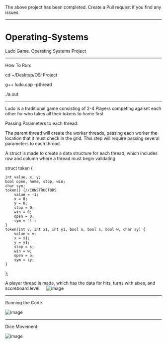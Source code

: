 The above project has been completed. Create a Pull request if you find any issues

***********************************************************************************************************************************

# Operating-Systems
Ludo Game. Operating Systems Project
 
 ***********************************************************************************************************************************
 How To Run:
 
 cd ~/Desktop/OS-Project
 
g++ ludo.cpp -pthread
 
 ./a.out
 
 ************************************************************************************************************************************
 
 
 Ludo is a traditional game consisting of 2-4 Players competing agaisnt each other for who takes all their tokens to home first
 
 Passing Parameters to each thread:

The parent thread will create the worker threads, passing each worker the location that it must check in the grid. This step will require passing several parameters to each thread.

A struct is made to create a data structure for each thread, which includes row and column where a thread must begin validating



struct token {

    int value, x, y;
    bool open, home, stop, win;
    char sym;
    token() {//CONSTRUCTORS
        value = -1;
        x = 0;
        y = 0;
        stop = 0;
        win = 0;
        open = 0;
        sym = '!';
    }
    token(int v, int x1, int y1, bool o, bool s, bool w, char sy) {
        value = v;
        x = x1;
        y = y1;
        stop = s;
        win = w;
        open = o;
        sym = sy;
    }
};


A player thread is made, which has the data for hits, turns with sixes, and scoreboard level
 
![image](https://user-images.githubusercontent.com/71342062/169860257-e94fa5c5-cad1-4069-9c44-1507caed862b.png)

--------------------------------------------------------------------------------------------------------------------------------------------


Running the Code

![image](https://user-images.githubusercontent.com/71342062/169882406-414544ff-9e4e-49a8-aa1d-25ebc2af3c8e.png)

______________________________________________________________________________________________________________________________________________

Dice Movement:

![image](https://user-images.githubusercontent.com/71342062/169882610-3844aedf-9007-4324-ab6d-e29d757f6a19.png)


